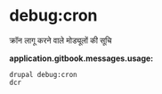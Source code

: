 # debug:cron
क्रॉन लागू करने वाले मोड्यूलों की सूचि

**application.gitbook.messages.usage:**
```
drupal debug:cron
dcr
```
